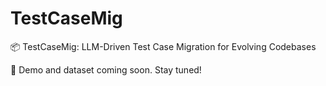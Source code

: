 # TestCaseMig
📦 TestCaseMig: LLM-Driven Test Case Migration for Evolving Codebases

📌 Demo and dataset coming soon. Stay tuned!
